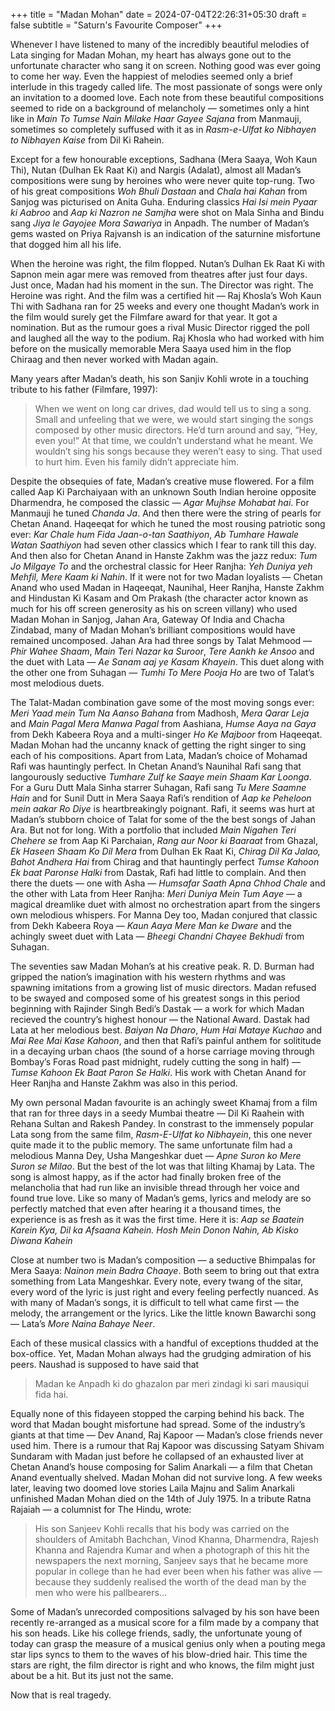 +++
title = "Madan Mohan"
date = 2024-07-04T22:26:31+05:30
draft = false
subtitle = "Saturn's Favourite Composer"
+++

Whenever I have listened to many of the incredibly beautiful melodies of Lata singing for Madan Mohan, my heart has always gone out to the unfortunate character who sang it on screen. Nothing good was ever going to come her way. Even the happiest of melodies seemed only a brief interlude in this tragedy called life. The most passionate of songs were only an invitation to a doomed love. Each note from these beautiful compositions seemed to ride on a background of melancholy — sometimes only a hint like in _Main To Tumse Nain Milake Haar Gayee Sajana_ from Manmauji, sometimes so completely suffused with it as in _Rasm-e-Ulfat ko Nibhayen to Nibhayen Kaise_ from Dil Ki Rahein.

Except for a few honourable exceptions, Sadhana (Mera Saaya, Woh Kaun Thi), Nutan (Dulhan Ek Raat Ki) and Nargis (Adalat), almost all Madan’s compositions were sung by heroines who were never quite top-rung. Two of his great compositions _Woh Bhuli Dastaan_ and _Chala hai Kahan_ from Sanjog was picturised on Anita Guha. Enduring classics _Hai Isi mein Pyaar ki Aabroo_ and _Aap ki Nazron ne Samjha_ were shot on Mala Sinha and Bindu sang _Jiya le Gayojee Mora Sawariya_ in Anpadh. The number of Madan’s gems wasted on Priya Rajvansh is an indication of the saturnine misfortune that dogged him all his life.

When the heroine was right, the film flopped. Nutan’s Dulhan Ek Raat Ki with Sapnon mein agar mere was removed from theatres after just four days. Just once, Madan had his moment in the sun. The Director was right. The Heroine was right. And the film was a certified hit — Raj Khosla’s Woh Kaun Thi with Sadhana ran for 25 weeks and every one thought Madan’s work in the film would surely get the Filmfare award for that year. It got a nomination. But as the rumour goes a rival Music Director rigged the poll and laughed all the way to the podium. Raj Khosla who had worked with him before on the musically memorable Mera Saaya used him in the flop Chiraag and then never worked with Madan again.

Many years after Madan’s death, his son Sanjiv Kohli wrote in a touching tribute to his father (Filmfare, 1997):

> When we went on long car drives, dad would tell us to sing a song. Small and unfeeling that we were, we would start singing the songs composed by other music directors. He’d turn around and say, “Hey, even you!” At that time, we couldn’t understand what he meant. We wouldn’t sing his songs because they weren’t easy to sing. That used to hurt him. Even his family didn’t appreciate him.

Despite the obsequies of fate, Madan’s creative muse flowered. For a film called Aap Ki Parchaiyaan with an unknown South Indian heroine opposite Dharmendra, he composed the classic — _Agar Mujhse Mohabat hai_. For Manmauji he tuned _Chanda Ja_. And then there were the string of pearls for Chetan Anand. Haqeeqat for which he tuned the most rousing patriotic song ever: _Kar Chale hum Fida Jaan-o-tan Saathiyon_, _Ab Tumhare Hawale Watan Saathiyon_ had seven other classics which I fear to rank till this day. And then also for Chetan Anand in Hanste Zakhm was the jazz redux: _Tum Jo Milgaye To_ and the orchestral classic for Heer Ranjha: _Yeh Duniya yeh Mehfil, Mere Kaam ki Nahin_. If it were not for two Madan loyalists — Chetan Anand who used Madan in Haqeeqat, Naunihal, Heer Ranjha, Hanste Zakhm and Hindustan Ki Kasam and Om Prakash (the character actor known as much for his off screen generosity as his on screen villany) who used Madan Mohan in Sanjog, Jahan Ara, Gateway Of India and Chacha Zindabad, many of Madan Mohan’s brilliant compositions would have remained uncomposed. Jahan Ara had three songs by Talat Mehmood — _Phir Wahee Shaam_, _Main Teri Nazar ka Suroor_, _Tere Aankh ke Ansoo_ and the duet with Lata — _Ae Sanam aaj ye Kasam Khayein_. This duet along with the other one from Suhagan — _Tumhi To Mere Pooja Ho_ are two of Talat’s most melodious duets.

The Talat-Madan combination gave some of the most moving songs ever: _Meri Yaad mein Tum Na Aanso Bahana_ from Madhosh, _Mera Qarar Leja_ and _Main Pagal Mera Manwa Pagal_ from Aashiana, _Humse Aaya na Gaya_ from Dekh Kabeera Roya and a multi-singer _Ho Ke Majboor_ from Haqeeqat. Madan Mohan had the uncanny knack of getting the right singer to sing each of his compositions. Apart from Lata, Madan’s choice of Mohamad Rafi was hauntingly perfect. In Chetan Anand’s Naunihal Rafi sang that langourously seductive _Tumhare Zulf ke Saaye mein Shaam Kar Loonga_. For a Guru Dutt Mala Sinha starrer Suhagan, Rafi sang _Tu Mere Saamne Hain_ and for Sunil Dutt in Mera Saaya Rafi’s rendition of _Aap ke Peheloon mein aakar Ro Diye_ is heartbreakingly poignant. Rafi, it seems was hurt at Madan’s stubborn choice of Talat for some of the the best songs of Jahan Ara. But not for long. With a portfolio that included _Main Nigahen Teri Chehere se_ from Aap Ki Parchaian, _Rang aur Noor ki Baaraat_ from Ghazal, _Ek Haseen Shaam Ko Dil Mera_ from Dulhan Ek Raat Ki, _Chirag Dil Ka Jalao, Bahot Andhera Hai_ from Chirag and that hauntingly perfect _Tumse Kahoon Ek baat Paronse Halki_ from Dastak, Rafi had little to complain. And then there the duets — one with Asha — _Humsafar Saath Apna Chhod Chale_ and the other with Lata from Heer Ranjha: _Meri Duniya Mein Tum Aaye_ — a magical dreamlike duet with almost no orchestration apart from the singers own melodious whispers. For Manna Dey too, Madan conjured that classic from Dekh Kabeera Roya — _Kaun Aaya Mere Man ke Dware_ and the achingly sweet duet with Lata — _Bheegi Chandni Chayee Bekhudi_ from Suhagan.

The seventies saw Madan Mohan’s at his creative peak. R. D. Burman had gripped the nation’s imagination with his western rhythms and was spawning imitations from a growing list of music directors. Madan refused to be swayed and composed some of his greatest songs in this period beginning with Rajinder Singh Bedi’s Dastak — a work for which Madan recieved the country’s highest honour — the National Award. Dastak had Lata at her melodious best. _Baiyan Na Dharo_, _Hum Hai Mataye Kuchao_ and _Mai Ree Mai Kase Kahoon_, and then that Rafi’s painful anthem for solititude in a decaying urban chaos (the sound of a horse carriage moving through Bombay’s Foras Road past midnight, rudely cutting the song in half) — _Tumse Kahoon Ek Baat Paron Se Halki_. His work with Chetan Anand for Heer Ranjha and Hanste Zakhm was also in this period.

My own personal Madan favourite is an achingly sweet Khamaj from a film that ran for three days in a seedy Mumbai theatre — Dil Ki Raahein with Rehana Sultan and Rakesh Pandey. In constrast to the immensely popular Lata song from the same film, _Rasm-E-Ulfat ko Nibhayein_, this one never quite made it to the public memory. The same unfortunate film had a melodious Manna Dey, Usha Mangeshkar duet — _Apne Suron ko Mere Suron se Milao_. But the best of the lot was that lilting Khamaj by Lata. The song is almost happy, as if the actor had finally broken free of the melancholia that had run like an invisible thread through her voice and found true love. Like so many of Madan’s gems, lyrics and melody are so perfectly matched that even after hearing it a thousand times, the experience is as fresh as it was the first time. Here it is: _Aap se Baatein Karein Kya, Dil ka Afsaana Kahein. Hosh Mein Donon Nahin, Ab Kisko Diwana Kahein_

Close at number two is Madan’s composition — a seductive Bhimpalas for Mera Saaya: _Nainon mein Badra Chaaye_. Both seem to bring out that extra something from Lata Mangeshkar. Every note, every twang of the sitar, every word of the lyric is just right and every feeling perfectly nuanced. As with many of Madan’s songs, it is difficult to tell what came first — the melody, the arrangement or the lyrics. Like the little known Bawarchi song — Lata’s _More Naina Bahaye Neer_.

Each of these musical classics with a handful of exceptions thudded at the box-office. Yet, Madan Mohan always had the grudging admiration of his peers. Naushad is supposed to have said that

> Madan ke Anpadh ki do ghazalon par meri zindagi ki sari mausiqui fida hai.

Equally none of this fidayeen stopped the carping behind his back. The word that Madan bought misfortune had spread. Some of the industry’s giants at that time — Dev Anand, Raj Kapoor — Madan’s close friends never used him. There is a rumour that Raj Kapoor was discussing Satyam Shivam Sundaram with Madan just before he collapsed of an exhausted liver at Chetan Anand’s house composing for Salim Anarkali — a film that Chetan Anand eventually shelved. Madan Mohan did not survive long. A few weeks later, leaving two doomed love stories Laila Majnu and Salim Anarkali unfinished Madan Mohan died on the 14th of July 1975. In a tribute Ratna Rajaiah — a columnist for The Hindu, wrote:

> His son Sanjeev Kohli recalls that his body was carried on the shoulders of Amitabh Bachchan, Vinod Khanna, Dharmendra, Rajesh Khanna and Rajendra Kumar and when a photograph of this hit the newspapers the next morning, Sanjeev says that he became more popular in college than he had ever been when his father was alive — because they suddenly realised the worth of the dead man by the men who were his pallbearers…

Some of Madan’s unrecorded compositions salvaged by his son have been recently re-arranged as a musical score for a film made by a company that his son heads. Like his college friends, sadly, the unfortunate young of today can grasp the measure of a musical genius only when a pouting mega star lips syncs to them to the waves of his blow-dried hair. This time the stars are right, the film director is right and who knows, the film might just about be a hit. But its just not the same.

Now that is real tragedy.
